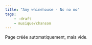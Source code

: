 ```yaml
---
title: "Amy whinehouse - No no no"
tags:
    - -draft
    - musique/chanson
---
```


Page créée automatiquement, mais vide.

